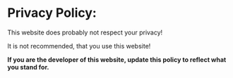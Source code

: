 # Privacy Policy:

This website does probably not respect your privacy!

It is not recommended, that you use this website!

**If you are the developer of this website, update this policy to reflect what you stand for.**
